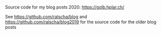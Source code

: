 Source code for my blog posts 2020: https://golb.hplar.ch/

See  https://github.com/ralscha/blog and https://github.com/ralscha/blog2019 for the source code for the older blog posts